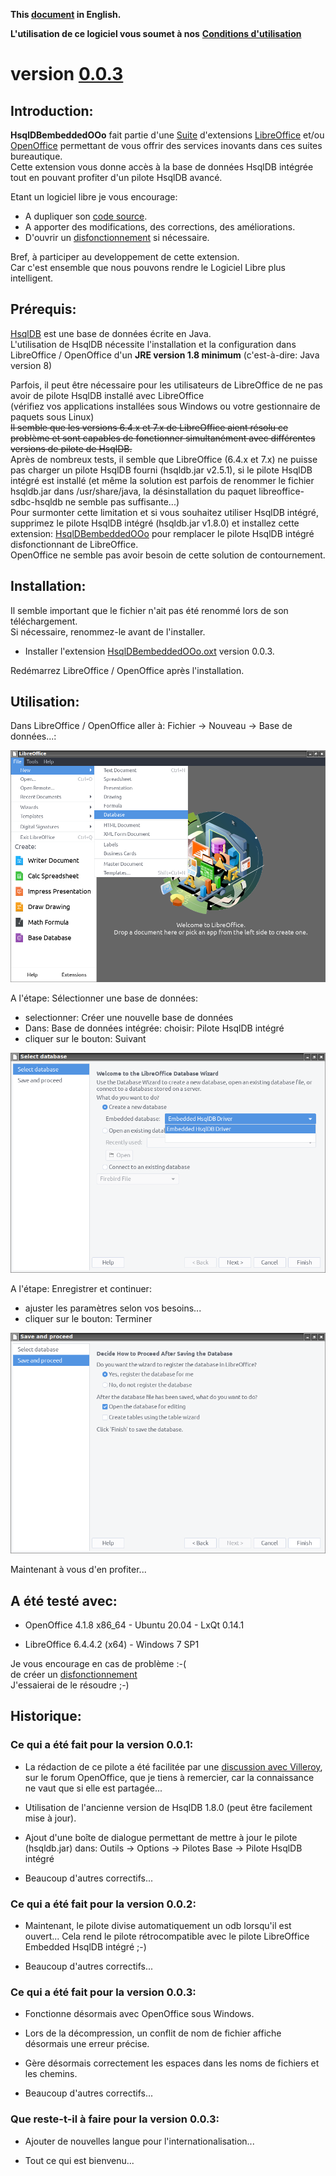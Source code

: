 **This [document](https://prrvchr.github.io/HsqlDBembeddedOOo) in English.**

**L'utilisation de ce logiciel vous soumet à nos** [**Conditions d'utilisation**](https://prrvchr.github.io/HsqlDBembeddedOOo/HsqlDBembeddedOOo/registration/TermsOfUse_fr)

# version [0.0.3](https://prrvchr.github.io/HsqlDBembeddedOOo/README_fr#historique)

## Introduction:

**HsqlDBembeddedOOo** fait partie d'une [Suite](https://prrvchr.github.io/README_fr) d'extensions [LibreOffice](https://fr.libreoffice.org/download/telecharger-libreoffice/) et/ou [OpenOffice](https://www.openoffice.org/fr/Telecharger/) permettant de vous offrir des services inovants dans ces suites bureautique.  
Cette extension vous donne accès à la base de données HsqlDB intégrée tout en pouvant profiter d'un pilote HsqlDB avancé.

Etant un logiciel libre je vous encourage:
- A dupliquer son [code source](https://github.com/prrvchr/HsqlDBembeddedOOo/).
- A apporter des modifications, des corrections, des améliorations.
- D'ouvrir un [disfonctionnement](https://github.com/prrvchr/HsqlDBembeddedOOo/issues/new) si nécessaire.

Bref, à participer au developpement de cette extension.  
Car c'est ensemble que nous pouvons rendre le Logiciel Libre plus intelligent.

## Prérequis:

[HsqlDB](http://hsqldb.org/) est une base de données écrite en Java.  
L'utilisation de HsqlDB nécessite l'installation et la configuration dans LibreOffice / OpenOffice d'un **JRE version 1.8 minimum** (c'est-à-dire: Java version 8)

Parfois, il peut être nécessaire pour les utilisateurs de LibreOffice de ne pas avoir de pilote HsqlDB installé avec LibreOffice  
(vérifiez vos applications installées sous Windows ou votre gestionnaire de paquets sous Linux)  
~~Il semble que les versions 6.4.x et 7.x de LibreOffice aient résolu ce problème et sont capables de fonctionner simultanément avec différentes versions de pilote de HsqlDB.~~  
Après de nombreux tests, il semble que LibreOffice (6.4.x et 7.x) ne puisse pas charger un pilote HsqlDB fourni (hsqldb.jar v2.5.1), si le pilote HsqlDB intégré est installé (et même la solution est parfois de renommer le fichier hsqldb.jar dans /usr/share/java, la désinstallation du paquet libreoffice-sdbc-hsqldb ne semble pas suffisante...)  
Pour surmonter cette limitation et si vous souhaitez utiliser HsqlDB intégré, supprimez le pilote HsqlDB intégré (hsqldb.jar v1.8.0) et installez cette extension: [HsqlDBembeddedOOo](https://prrvchr.github.io/HsqlDBembeddedOOo/README_fr) pour remplacer le pilote HsqlDB intégré disfonctionnant de LibreOffice.  
OpenOffice ne semble pas avoir besoin de cette solution de contournement.

## Installation:

Il semble important que le fichier n'ait pas été renommé lors de son téléchargement.  
Si nécessaire, renommez-le avant de l'installer.

- Installer l'extension [HsqlDBembeddedOOo.oxt](https://github.com/prrvchr/HsqlDBembeddedOOo/raw/master/HsqlDBembeddedOOo.oxt) version 0.0.3.

Redémarrez LibreOffice / OpenOffice après l'installation.

## Utilisation:

Dans LibreOffice / OpenOffice aller à: Fichier -> Nouveau -> Base de données...:

![HsqlDBembeddedOOo screenshot 1](HsqlDBembeddedOOo-1.png)

A l'étape: Sélectionner une base de données:
- selectionner: Créer une nouvelle base de données
- Dans: Base de données intégrée: choisir: Pilote HsqlDB intégré
- cliquer sur le bouton: Suivant

![HsqlDBembeddedOOo screenshot 2](HsqlDBembeddedOOo-2.png)

A l'étape: Enregistrer et continuer:
- ajuster les paramètres selon vos besoins...
- cliquer sur le bouton: Terminer

![HsqlDBembeddedOOo screenshot 3](HsqlDBembeddedOOo-3.png)

Maintenant à vous d'en profiter...

## A été testé avec:

* OpenOffice 4.1.8 x86_64 - Ubuntu 20.04 - LxQt 0.14.1

* LibreOffice 6.4.4.2 (x64) - Windows 7 SP1

Je vous encourage en cas de problème :-(  
de créer un [disfonctionnement](https://github.com/prrvchr/HsqlDBembeddedOOo/issues/new)  
J'essaierai de le résoudre ;-)

## Historique:

### Ce qui a été fait pour la version 0.0.1:

- La rédaction de ce pilote a été facilitée par une [discussion avec Villeroy](https://forum.openoffice.org/en/forum/viewtopic.php?f=13&t=103912), sur le forum OpenOffice, que je tiens à remercier, car la connaissance ne vaut que si elle est partagée...

- Utilisation de l'ancienne version de HsqlDB 1.8.0 (peut être facilement mise à jour).

- Ajout d'une boîte de dialogue permettant de mettre à jour le pilote (hsqldb.jar) dans: Outils -> Options -> Pilotes Base -> Pilote HsqlDB intégré

- Beaucoup d'autres correctifs...

### Ce qui a été fait pour la version 0.0.2:

- Maintenant, le pilote divise automatiquement un odb lorsqu'il est ouvert... Cela rend le pilote rétrocompatible avec le pilote LibreOffice Embedded HsqlDB intégré ;-)

- Beaucoup d'autres correctifs...

### Ce qui a été fait pour la version 0.0.3:

- Fonctionne désormais avec OpenOffice sous Windows.

- Lors de la décompression, un conflit de nom de fichier affiche désormais une erreur précise.

- Gère désormais correctement les espaces dans les noms de fichiers et les chemins.

- Beaucoup d'autres correctifs...

### Que reste-t-il à faire pour la version 0.0.3:

- Ajouter de nouvelles langue pour l'internationalisation...

- Tout ce qui est bienvenu...
